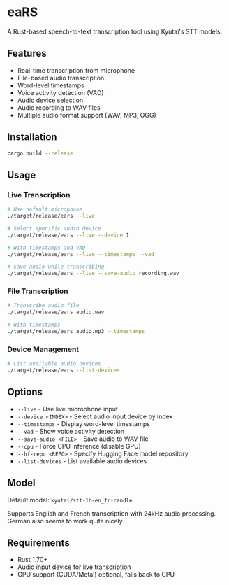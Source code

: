 # eaRS

A Rust-based speech-to-text transcription tool using Kyutai's STT models.

## Features

- Real-time transcription from microphone
- File-based audio transcription
- Word-level timestamps
- Voice activity detection (VAD)
- Audio device selection
- Audio recording to WAV files
- Multiple audio format support (WAV, MP3, OGG)

## Installation

```bash
cargo build --release
```

## Usage

### Live Transcription

```bash
# Use default microphone
./target/release/ears --live

# Select specific audio device
./target/release/ears --live --device 1

# With timestamps and VAD
./target/release/ears --live --timestamps --vad

# Save audio while transcribing
./target/release/ears --live --save-audio recording.wav
```

### File Transcription

```bash
# Transcribe audio file
./target/release/ears audio.wav

# With timestamps
./target/release/ears audio.mp3 --timestamps
```

### Device Management

```bash
# List available audio devices
./target/release/ears --list-devices
```

## Options

- `--live` - Use live microphone input
- `--device <INDEX>` - Select audio input device by index
- `--timestamps` - Display word-level timestamps
- `--vad` - Show voice activity detection
- `--save-audio <FILE>` - Save audio to WAV file
- `--cpu` - Force CPU inference (disable GPU)
- `--hf-repo <REPO>` - Specify Hugging Face model repository
- `--list-devices` - List available audio devices

## Model

Default model: `kyutai/stt-1b-en_fr-candle`

Supports English and French transcription with 24kHz audio processing. German also seems to work quite nicely.

## Requirements

- Rust 1.70+
- Audio input device for live transcription
- GPU support (CUDA/Metal) optional, falls back to CPU

